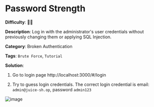 # Password Strength

**Difficulty**: :star2::star2:

**Description**: Log in with the administrator's user credentials without previously changing them or applying SQL Injection.

**Category**: Broken Authentication

**Tags**: `Brute Force`, `Tutorial`

**Solution**:

1. Go to login page http://localhost:3000/#/login

2. Try to guess login credentials. The correct login credential is email: `admin@juice-sh.op`, password `admin123`

![image](https://user-images.githubusercontent.com/63692190/180612779-58248e3e-df98-4e52-a923-ec5ab7076992.png)

